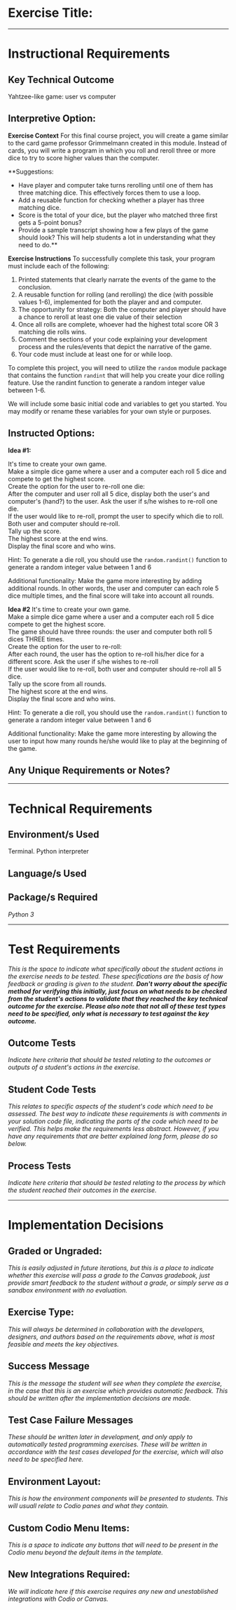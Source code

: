 # Exercise Title:
---
# Instructional Requirements
## Key Technical Outcome
Yahtzee-like game: user vs computer

## Interpretive Option:
<b>Exercise Context</b>
For this final course project, you will create a game similar to the card game professor Grimmelmann created in this module. Instead of cards, you will write a program in which you roll and reroll three or more dice to try to score higher values than the computer.

**Suggestions:
* Have player and computer take turns rerolling until one of them has three matching dice. This effectively forces them to use a loop.
* Add a reusable function for checking whether a player has three matching dice.
* Score is the total of your dice, but the player who matched three first gets a 5-point bonus?
* Provide a sample transcript showing how a few plays of the game should look? This will help students a lot in understanding what they need to do.**


<b>Exercise Instructions</b>
To successfully complete this task, your program must include each of the following:
  1. Printed statements that clearly narrate the events of the game to the conclusion.
  2. A reusable function for rolling (and rerolling) the dice (with possible values 1-6), implemented for both the player and and computer.
  3. The opportunity for strategy: Both the computer and player should have a chance to reroll at least one die value of their selection
  4. Once all rolls are complete, whoever had the highest total score OR 3 matching die rolls wins.
  5. Comment the sections of your code explaining your development process and the rules/events that depict the narrative of the game.
  6. Your code must include at least one for or while loop.

To complete this project, you will need to utilize the <code>random</code> module package that contains the function <code>randint</code> that will help you create your dice rolling feature. Use the randint function to generate a random integer value between 1-6.

We will include some basic initial code and variables to get you started. You may modify or rename these variables for your own style or purposes.


## <b>Instructed Options:</b>
<b>Idea #1:</b>

It's time to create your own game.<br>
Make a simple dice game where a user and a computer each roll 5 dice and compete to get the highest score.<br>
Create the option for the user to re-roll one die:<br>
After the computer and user roll all 5 dice, display both the user's and computer's (hand?) to the user.
Ask the user if s/he wishes to re-roll one die.  <br>
If the user would like to re-roll, prompt the user to specify which die to roll. <br>
Both user and computer should re-roll. <br>
Tally up the score.<br>
The highest score at the end wins.<br>
Display the final score and who wins. <br>

Hint: To generate a die roll, you should use the <code>random.randint()</code> function to generate a random integer value between 1 and 6 

Additional functionality: Make the game more interesting by adding additional rounds. In other words, the user and computer can each role 5 dice multiple times, and the final score will take into account all rounds.

<b>Idea #2</b>
It's time to create your own game.<br>
Make a simple dice game where a user and a computer each roll 5 dice compete to get the highest score.<br>
The game should have three rounds: the user and computer both roll 5 dices THREE times. <br>
Create the option for the user to re-roll:<br>
After each round, the user has the option to re-roll his/her dice for a different score.
Ask the user if s/he wishes to re-roll  <br>
If the user would like to re-roll, both user and computer should re-roll all 5 dice. <br>
Tally up the score from all rounds.<br>
The highest score at the end wins.<br>
Display the final score and who wins. <br>

Hint: To generate a die roll, you should use the <code>random.randint()</code> function to generate a random integer value between 1 and 6 

Additional functionality: Make the game more interesting by allowing the user to input how many rounds he/she would like to play at the beginning of the game.


## Any Unique Requirements or Notes?

---
# Technical Requirements
<em><strong></strong></em>

## Environment/s Used
Terminal. Python interpreter

## Language/s Used
<em></em>

## Package/s Required
<em>Python 3</em>

---
# Test Requirements
<em>This is the space to indicate what specifically about the student actions in the exercise needs to be tested. These specifications are the basis of how feedback or grading is given to the student. <strong>Don't worry about the specific method for verifying this initially, just focus on what needs to be checked from the student's actions to validate that they reached the key technical outcome for the exercise. Please also note that not all of these test types need to be specified, only what is necessary to test against the key outcome.</strong></em>

## Outcome Tests
<em>Indicate here criteria that should be tested relating to the outcomes or outputs of a student's actions in the exercise.</em>

## Student Code Tests
<em>This relates to specific aspects of the student's code which need to be assessed. The best way to indicate these requirements is with comments in your solution code file, indicating the parts of the code which need to be verified. This helps make the requirements less abstract. However, if you have any requirements that are better explained long form, please do so below.</em>

## Process Tests
<em>Indicate here criteria that should be tested relating to the process by which the student reached their outcomes in the exercise.</em>

---
#  Implementation Decisions

## Graded or Ungraded:
<em>This is easily adjusted in future iterations, but this is a place to indicate whether this exercise will pass a grade to the Canvas gradebook, just provide smart feedback to the student without a grade, or simply serve as a sandbox environment with no evaluation.</em>

## Exercise Type:
<em>This will always be determined in collaboration with the developers, designers, and authors based on the requirements above, what is most feasible and meets the key objectives.</em>

## Success Message
<em>This is the message the student will see when they complete the exercise, in the case that this is an exercise which provides automatic feedback. This should be written after the implementation decisions are made.</em>

## Test Case Failure Messages
<em>These should be written later in development, and only apply to automatically tested programming exercises. These will be written in accordance with the test cases developed for the exercise, which will also need to be specified here.</em>

## Environment Layout:
<em>This is how the environment components will be presented to students. This will usuall relate to Codio panes and what they contain.</em>

## Custom Codio Menu Items:
<em>This is a space to indicate any buttons that will need to be present in the Codio menu beyond the default items in the template.</em>

## New Integrations Required:
<em>We will indicate here if this exercise requires any new and unestablished integrations with Codio or Canvas.</em>
